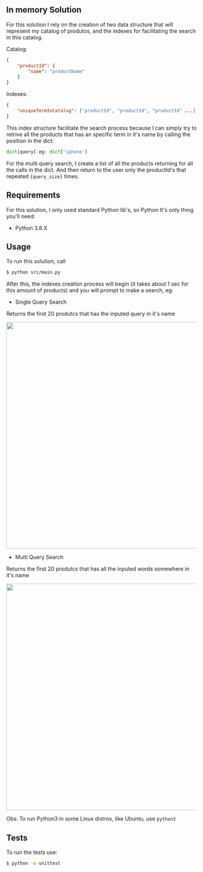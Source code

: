 ## In memory Solution

For this solution I rely on the creation of two data structure that will represent my catalog of produtos, and the indexes for facilitating the search in this catalog.  

Catalog: 
```json
{
    "productId": {
        "name": "productName"
    }
}
```

Indexes:
```json
{
    "uniqueTermInCatalog": ["productId", "productId", "productId" ...]
}
```

This index structure facilitate the search process because I can simply try to retrive all the products that has an specific term in it's name by calling the position in the dict: 

```python
dict[query] eg: dict['iphone']
```

For the multi query search, I create a list of all the products returning for all the calls in the dict. And then return to the user only the productId's that repeated `{query_size}` times. 

## Requirements

For this solution, I only used standard Python lib's, so Python It's only thing you'll need:

- Python 3.8.X

## Usage

To run this solution, call

```bash
$ python src/main.py
```
After this, the indexes creation process will begin (it takes about 1 sec for this amount of products) and you will prompt to make a search, eg:
 

- Single Query Search

Returns the first 20 produtcs that has the inputed query in it's name

<img src="https://i.imgur.com/BbRF0rD.png" width="600">

- Multi Query Search

Returns the first 20 produtcs that has all the inputed words somewhere in it's name

<img src="https://i.imgur.com/On94Dv3.png" width="600">


Obs: To run Python3 in some Linux distros, like Ubuntu, use `python3`

## Tests 

To run the tests use:

```bash
$ python -m unittest  
```